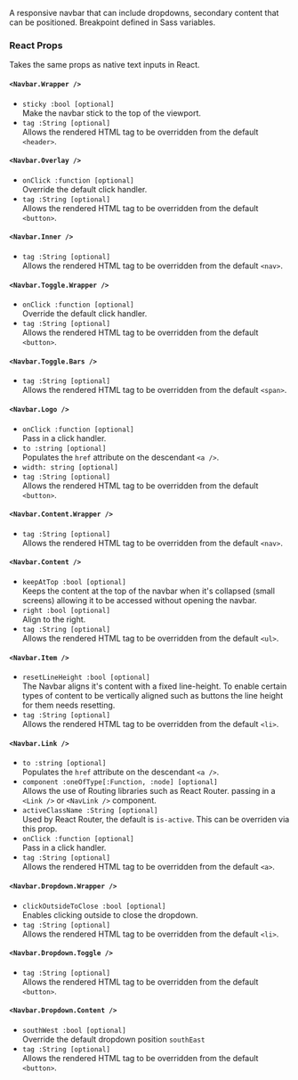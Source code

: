 A responsive navbar that can include dropdowns, secondary content that can be positioned.
Breakpoint defined in Sass variables.

### React Props
Takes the same props as native text inputs in React.

#### `<Navbar.Wrapper />`
* `sticky :bool [optional]`  
Make the navbar stick to the top of the viewport.
* `tag :String [optional]`  
Allows the rendered HTML tag to be overridden from the default `<header>`.

#### `<Navbar.Overlay />`
* `onClick :function [optional]`  
Override the default click handler.
* `tag :String [optional]`  
Allows the rendered HTML tag to be overridden from the default `<button>`.

#### `<Navbar.Inner />`
* `tag :String [optional]`  
Allows the rendered HTML tag to be overridden from the default `<nav>`.

#### `<Navbar.Toggle.Wrapper />`
* `onClick :function [optional]`  
Override the default click handler.
* `tag :String [optional]`  
Allows the rendered HTML tag to be overridden from the default `<button>`.

#### `<Navbar.Toggle.Bars />`
* `tag :String [optional]`  
Allows the rendered HTML tag to be overridden from the default `<span>`.

#### `<Navbar.Logo />`
* `onClick :function [optional]`  
Pass in a click handler.
* `to :string [optional]`  
Populates the `href` attribute on the descendant `<a />`.
* `width: string [optional]`  
* `tag :String [optional]`  
Allows the rendered HTML tag to be overridden from the default `<button>`.

#### `<Navbar.Content.Wrapper />`
* `tag :String [optional]`  
Allows the rendered HTML tag to be overridden from the default `<nav>`.

#### `<Navbar.Content />`
* `keepAtTop :bool [optional]`  
Keeps the content at the top of the navbar when it's collapsed (small screens) allowing it to be accessed without opening the navbar.
* `right :bool [optional]`  
Align to the right.
* `tag :String [optional]`  
Allows the rendered HTML tag to be overridden from the default `<ul>`.

#### `<Navbar.Item />`
* `resetLineHeight :bool [optional]`  
The Navbar aligns it's content with a fixed line-height.  To enable certain types of content to be vertically aligned such as buttons the line height for them needs resetting.
* `tag :String [optional]`  
Allows the rendered HTML tag to be overridden from the default `<li>`.

#### `<Navbar.Link />`
* `to :string [optional]`  
Populates the `href` attribute on the descendant `<a />`.
* `component :oneOfType[:Function, :node] [optional]`    
Allows the use of Routing libraries such as React Router. passing in a `<Link />` or `<NavLink />` component.
* `activeClassName :String [optional]`  
Used by React Router, the default is `is-active`. This can be overriden via this prop.
* `onClick :function [optional]`  
Pass in a click handler.
* `tag :String [optional]`  
Allows the rendered HTML tag to be overridden from the default `<a>`.

#### `<Navbar.Dropdown.Wrapper />`
* `clickOutsideToClose :bool [optional]`  
Enables clicking outside to close the dropdown.
* `tag :String [optional]`  
Allows the rendered HTML tag to be overridden from the default `<li>`.

#### `<Navbar.Dropdown.Toggle />`
* `tag :String [optional]`  
Allows the rendered HTML tag to be overridden from the default `<button>`.

#### `<Navbar.Dropdown.Content />`
* `southWest :bool [optional]`  
Override the default dropdown position `southEast`
* `tag :String [optional]`  
Allows the rendered HTML tag to be overridden from the default `<button>`.
